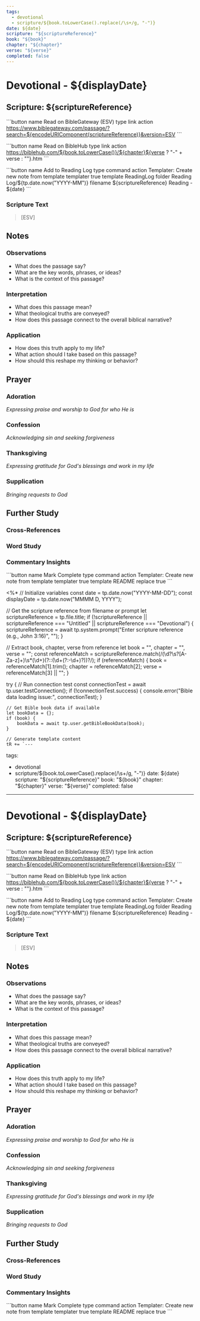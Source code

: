 ```yaml
---
tags:
  - devotional
  - scripture/${book.toLowerCase().replace(/\s+/g, "-")}
date: ${date}
scripture: "${scriptureReference}"
book: "${book}"
chapter: "${chapter}"
verse: "${verse}"
completed: false
---
```


# Devotional - ${displayDate}

## Scripture: ${scriptureReference}

\`\`\`button
name Read on BibleGateway (ESV)
type link
action https://www.biblegateway.com/passage/?search=${encodeURIComponent(scriptureReference)}&version=ESV
\`\`\`

\`\`\`button
name Read on BibleHub
type link
action https://biblehub.com/${book.toLowerCase()}/${chapter}${verse ? "-" + verse : ""}.htm
\`\`\`

\`\`\`button
name Add to Reading Log
type command
action Templater: Create new note from template
templater true
template ReadingLog
folder Reading Log/${tp.date.now("YYYY-MM")}
filename ${scriptureReference} Reading - ${date}
\`\`\`

### Scripture Text

> [ESV] 

## Notes

### Observations
- What does the passage say?
- What are the key words, phrases, or ideas?
- What is the context of this passage?

### Interpretation
- What does this passage mean?
- What theological truths are conveyed?
- How does this passage connect to the overall biblical narrative?

### Application
- How does this truth apply to my life?
- What action should I take based on this passage?
- How should this reshape my thinking or behavior?

## Prayer

### Adoration
_Expressing praise and worship to God for who He is_

### Confession
_Acknowledging sin and seeking forgiveness_

### Thanksgiving
_Expressing gratitude for God's blessings and work in my life_

### Supplication
_Bringing requests to God_

## Further Study

### Cross-References

### Word Study

### Commentary Insights

\`\`\`button
name Mark Complete
type command
action Templater: Create new note from template
templater true
template README
replace true
\`\`\`

<%*
// Initialize variables
const date = tp.date.now("YYYY-MM-DD");
const displayDate = tp.date.now("MMMM D, YYYY");

// Get the scripture reference from filename or prompt
let scriptureReference = tp.file.title;
if (!scriptureReference || scriptureReference === "Untitled" || scriptureReference === "Devotional") {
    scriptureReference = await tp.system.prompt("Enter scripture reference (e.g., John 3:16)", "");
}

// Extract book, chapter, verse from reference
let book = "", chapter = "", verse = "";
const referenceMatch = scriptureReference.match(/(\d?\s?[A-Za-z]+)\s*(\d+)(?::(\d+(?:-\d+)?))?/);
if (referenceMatch) {
    book = referenceMatch[1].trim();
    chapter = referenceMatch[2];
    verse = referenceMatch[3] || "";
}

try {
    // Run connection test
    const connectionTest = await tp.user.testConnection();
    if (!connectionTest.success) {
        console.error("Bible data loading issue:", connectionTest);
    }

    // Get Bible book data if available
    let bookData = {};
    if (book) {
        bookData = await tp.user.getBibleBookData(book);
    }

    // Generate template content
    tR += `---
tags:
  - devotional
  - scripture/${book.toLowerCase().replace(/\s+/g, "-")}
date: ${date}
scripture: "${scriptureReference}"
book: "${book}"
chapter: "${chapter}"
verse: "${verse}"
completed: false
---

# Devotional - ${displayDate}

## Scripture: ${scriptureReference}

\`\`\`button
name Read on BibleGateway (ESV)
type link
action https://www.biblegateway.com/passage/?search=${encodeURIComponent(scriptureReference)}&version=ESV
\`\`\`

\`\`\`button
name Read on BibleHub
type link
action https://biblehub.com/${book.toLowerCase()}/${chapter}${verse ? "-" + verse : ""}.htm
\`\`\`

\`\`\`button
name Add to Reading Log
type command
action Templater: Create new note from template
templater true
template ReadingLog
folder Reading Log/${tp.date.now("YYYY-MM")}
filename ${scriptureReference} Reading - ${date}
\`\`\`

### Scripture Text

> [ESV] 

## Notes

### Observations
- What does the passage say?
- What are the key words, phrases, or ideas?
- What is the context of this passage?

### Interpretation
- What does this passage mean?
- What theological truths are conveyed?
- How does this passage connect to the overall biblical narrative?

### Application
- How does this truth apply to my life?
- What action should I take based on this passage?
- How should this reshape my thinking or behavior?

## Prayer

### Adoration
_Expressing praise and worship to God for who He is_

### Confession
_Acknowledging sin and seeking forgiveness_

### Thanksgiving
_Expressing gratitude for God's blessings and work in my life_

### Supplication
_Bringing requests to God_

## Further Study

### Cross-References

### Word Study

### Commentary Insights

\`\`\`button
name Mark Complete
type command
action Templater: Create new note from template
templater true
template README
replace true
\`\`\`